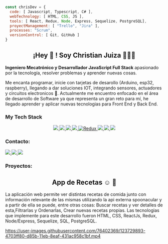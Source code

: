 ```js

const chrisDev = {
  code: [ Javascript, Typescript, C# ],
  webTechnology: [ HTML, CSS, JS ],
  tools: [ React, Redux, Node, Express, Sequelize, PostgreSQL],
  proyectManagement: [ "Trello", "Jira" ],
  processes: "Scrum",
  versionControl: [ Git, GitHub ] 
}
```
<p align="center" width="300"><h2 align="center">¡Hey 👋 ! Soy Christian Juiza 👨🏻‍💻</h2></p>
<p align=""><strong>Ingeniero Mecatrónico y Desarrollador JavaScript Full Stack</strong> apasionado por la tecnología, resolver problemas y aprender nuevas cosas.</p>
<p <strong>Me encanta programar</strong>, inicie con tarjetas de desarollo (Arduino, esp32, raspberry), llegando a dar soluciones IOT, integrando sensores, actuadores y circuitos electronicos 🤖.
Actualmente me encuentro enfocado en el área de desarrollo de Software ya que representa un gran reto para mí, he llegado aprender y aplicar nuevas tecnologias para Front End y Back End.
<br /></p>

<p ><h3>My Tech Stack</h3></p>
<p width='40%' height="100%"align="center"> 
  
  <a href="">
  <img src="https://img.shields.io/badge/html5%20-%23E34F26.svg?&style=for-the-badge&logo=html5&logoColor=white"/>
  </a>

  <a href=""> 
  <img src="https://img.shields.io/badge/css3%20-%231572B6.svg?&style=for-the-badge&logo=css3&logoColor=white"/>
  </a>

  <a href="">
  <img src="https://img.shields.io/badge/javascript%20-%23323330.svg?&style=for-the-badge&logo=javascript&logoColor=%23F7DF1E"/>
  </a>

  <a href="">
  <img src="https://img.shields.io/badge/react%20-%2320232a.svg?&style=for-the-badge&logo=react&logoColor=%2361DAFB"/>
  </a>

  <a href="">
  <img alt="Redux" src="https://img.shields.io/badge/redux%20-%23593d88.svg?&style=for-the-badge&logo=redux&logoColor=white"/>
  </a>

  <a href="">
  <img src="https://img.shields.io/badge/git%20-%23F05033.svg?&style=for-the-badge&logo=git&logoColor=white"/>
  </a>

  <a href="">
  <img src="https://img.shields.io/badge/github%20-%23121011.svg?&style=for-the-badge&logo=github&logoColor=white"/>
  </a>

  <a href="">
  <img src="https://img.shields.io/badge/firebase%20-%23039BE5.svg?&style=for-the-badge&logo=firebase"/>
  </a>
  </a>
<br/>

<p ><h3>Contacto:</h3></p>
<p >
  <a href="mailto:christian.juiza@gmail.com">
  <img src="https://img.shields.io/badge/-Gmail-c14438?style=flat-square&logo=Gmail&logoColor=white&link=mailto:christian.juiza@gmail.com">
  <a/>
    
  <a href="https://www.linkedin.com/in/christian-juiza/">
    <img src="https://img.shields.io/badge/LinkedIn-%230077B5.svg?&style=flat-square&logo=linkedin&logoColor=white">
  </a>
  
  <a href="https://github.com/cljuiza">
    <img src="https://img.shields.io/badge/Github-%230A0A0A.svg?&style=flat-square&logo=Github&logoColor=white">  
  </a>
</p>

<p ><h3>Proyectos:</h3></p>
  <p align="center" width="300"><h2 align="center">App de Recetas ☺️ 🍴</h2></p>
  <p> La aplicación web permite ver distintas recetas de comida junto con información relevante de las  mismas utilizando la api externa spoonacular y a partir de ella se puede, entre otras cosas: Buscar recetas y ver detalles de esta,Filtrarlas y Ordenarlas, Crear nuevas recetas propias. Las tecnologias que implemente para este desarrollo fueron HTML, CSS, ReactJs, Redux, Node/Express, Sequelize, SQL, PostgreSQL.
</p>

https://user-images.githubusercontent.com/76402369/123729893-4703ff80-d85b-11eb-8eaf-431ac958c1bf.mp4
<!--
**cljuiza/cljuiza** is a ✨ _special_ ✨ repository because its `README.md` (this file) appears on your GitHub profile.

Here are some ideas to get you started:

- 🔭 I’m currently working on ...
- 🌱 I’m currently learning ...
- 👯 I’m looking to collaborate on ...
- 🤔 I’m looking for help with ...
- 💬 Ask me about ...
- 📫 How to reach me: ...
- 😄 Pronouns: ...
- ⚡ Fun fact: ...
-->
